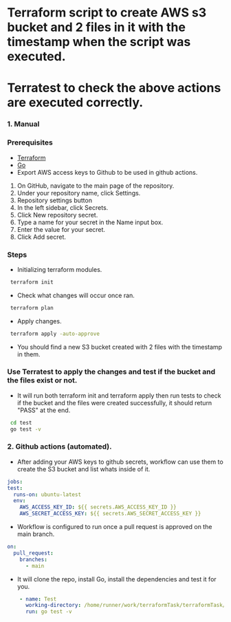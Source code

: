 # Terraform script to create AWS s3 bucket and 2 files in it with the timestamp when the script was executed.
# Terratest to check the above actions are executed correctly.
### 1. Manual

### Prerequisites
* [Terraform](https://www.webpagefx.com/tools/emoji-cheat-sheet)
* [Go](https://golang.org/dl/)
* Export AWS access keys to Github to be used in github actions.

1. On GitHub, navigate to the main page of the repository.
2. Under your repository name, click  Settings.
3. Repository settings button
4. In the left sidebar, click Secrets.
5. Click New repository secret.
6. Type a name for your secret in the Name input box.
7. Enter the value for your secret.
8. Click Add secret.


### Steps
* Initializing terraform modules.
 ```sh
  terraform init
  ``` 

* Check what changes will occur once ran.
 ```sh
  terraform plan
  ``` 
* Apply changes.
 ```sh
  terraform apply -auto-approve
  ``` 

* You should find a new S3 bucket created with 2 files with the timestamp in them.


### Use Terratest to apply the changes and test if the bucket and the files exist or not.
* It will run both terraform init and terraform apply then run tests to check if the bucket and the files were created successfully, it should return "PASS" at the end.
 ```sh
  cd test
  go test -v
  ```
  
### 2. Github actions (automated).
  
 * After adding your AWS keys to github secrets, workflow can use them to create the S3 bucket and list whats inside of it.
 
  ```yaml
jobs:
  test:
    runs-on: ubuntu-latest
    env:
      AWS_ACCESS_KEY_ID: ${{ secrets.AWS_ACCESS_KEY_ID }}
      AWS_SECRET_ACCESS_KEY: ${{ secrets.AWS_SECRET_ACCESS_KEY }}
```

* Workflow is configured to run once a pull request is approved on the main branch.

```yaml
on: 
  pull_request:
    branches:
      - main
```


* It will clone the repo, install Go, install the dependencies and test it for you.

```yaml
    - name: Test
      working-directory: /home/runner/work/terraformTask/terraformTask/test
      run: go test -v
```

